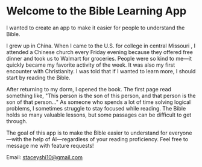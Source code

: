 # Welcome to the Bible Learning App
I wanted to create an app to make it easier for people to understand the Bible.

I grew up in China. When I came to the U.S. for college in central Missouri , I attended a Chinese church every Friday evening because they offered free dinner and took us to Walmart for groceries. People were so kind to me—it quickly became my favorite activity of the week. It was also my first encounter with Christianity. I was told that if I wanted to learn more, I should start by reading the Bible.

After returning to my dorm, I opened the book. The first page read something like, "This person is the son of this person, and that person is the son of that person..." As someone who spends a lot of time solving logical problems, I sometimes struggle to stay focused while reading. The Bible holds so many valuable lessons, but some passages can be difficult to get through.

The goal of this app is to make the Bible easier to understand for everyone—with the help of AI—regardless of your reading proficiency. Feel free to message me with feature requests!

Email: staceyshi10@gmail.com




